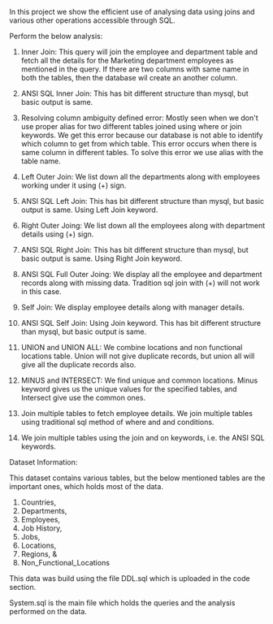 In this project we show the efficient use of analysing data using joins and various other operations accessible through SQL.

Perform the below analysis:

1. Inner Join: This query will join the employee and department table and fetch all the details for the Marketing department employees as mentioned in the query. If 
there are two columns with same name in both the tables, then the database wil create an another column.

2. ANSI SQL Inner Join: This has bit different structure than mysql, but basic output is same.

3. Resolving column ambiguity defined error: Mostly seen when we don't use proper alias for two different tables joined using where or join keywords. We get this error
because our database is not able to identify which column to get from which table. This error occurs when there is same column in different tables. 
To solve this error we use alias with the table name.

4. Left Outer Join: We list down all the departments along with employees working under it using (+) sign.

5. ANSI SQL Left Join: This has bit different structure than mysql, but basic output is same. Using Left Join keyword.

6. Right Outer Joing: We list down all the employees along with department details using (+) sign.

7. ANSI SQL Right Join: This has bit different structure than mysql, but basic output is same. Using Right Join keyword.

8. ANSI SQL Full Outer Joing: We display all the employee and department records along with missing data. Tradition sql join with (+) will not work in this case.

9. Self Join: We display employee details along with manager details.

10. ANSI SQL Self Join: Using Join keyword. This has bit different structure than mysql, but basic output is same.

11. UNION and UNION ALL: We combine locations and non functional locations table. Union will not give duplicate records, but union all will give all the duplicate
records also. 

12. MINUS and INTERSECT: We find unique and common locations. Minus keyword gives us the unique values for the specified tables, and Intersect give use the common ones.

13. Join multiple tables to fetch employee details. We join multiple tables using traditional sql method of where and and conditions.

14. We join multiple tables using the join and on keywords, i.e. the ANSI SQL keywords.

Dataset Information:

This dataset contains various tables, but the below mentioned tables are the important ones, which holds most of the data.
1. Countries,
2. Departments,
3. Employees,
4. Job History,
5. Jobs,
6. Locations, 
7. Regions, &	
8. Non_Functional_Locations

This data was build using the file DDL.sql which is uploaded in the code section.

System.sql is the main file which holds the queries and the analysis performed on the data.
